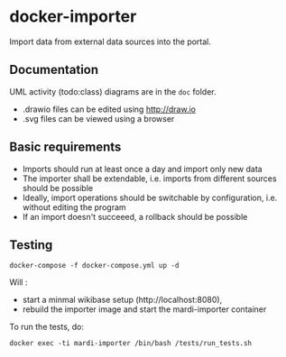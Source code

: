 # docker-importer
Import data from external data sources into the portal.

## Documentation
UML activity (todo:class) diagrams are in the `doc` folder. 
* .drawio files can be edited using http://draw.io
* .svg files can be viewed using a browser

## Basic requirements
* Imports should run at least once a day and import only new data
* The importer shall be extendable, i.e. imports from different sources should be possible
* Ideally, import operations should be switchable by configuration, i.e. without editing the program
* If an import doesn't succeeed, a rollback should be possible

## Testing
```
docker-compose -f docker-compose.yml up -d
```
Will :
* start a minmal wikibase setup (http://localhost:8080), 
* rebuild the importer image and start the mardi-importer container

To run the tests, do:
```
docker exec -ti mardi-importer /bin/bash /tests/run_tests.sh
```
